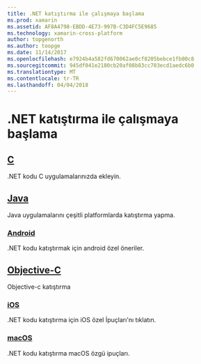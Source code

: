 ```yaml
---
title: .NET katıştırma ile çalışmaya başlama
ms.prod: xamarin
ms.assetid: AF8A4798-EBDD-4E73-997B-C3D4FC5E9685
ms.technology: xamarin-cross-platform
author: topgenorth
ms.author: toopge
ms.date: 11/14/2017
ms.openlocfilehash: e7924b4a582fd670062ae0cf8205bebce1fb00c8
ms.sourcegitcommit: 945df041e2180cb20af08b83cc703ecd1aedc6b0
ms.translationtype: MT
ms.contentlocale: tr-TR
ms.lasthandoff: 04/04/2018
---
```

# <a name="getting-started-with-net-embedding"></a>.NET katıştırma ile çalışmaya başlama

## <a name="ccmd"></a>[C](c.md)

.NET kodu C uygulamalarınızda ekleyin.

## <a name="javajavaindexmd"></a>[Java](java/index.md)

Java uygulamalarını çeşitli platformlarda katıştırma yapma.

### <a name="androidjavaandroidmd"></a>[Android](java/android.md)

.NET kodu katıştırmak için android özel öneriler.

## <a name="objective-cobjective-cindexmd"></a>[Objective-C](objective-c/index.md)

Objective-c katıştırma

### <a name="iosobjective-ciosmd"></a>[iOS](objective-c/ios.md)

.NET kodu katıştırma için iOS özel İpuçları'nı tıklatın.

### <a name="macosobjective-cmacosmd"></a>[macOS](objective-c/macos.md)

.NET kodu katıştırma macOS özgü ipuçları.
